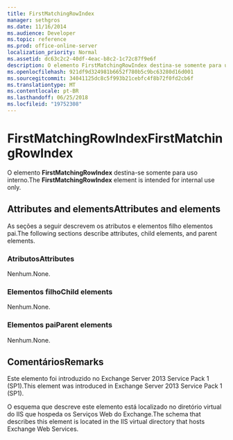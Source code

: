 ```yaml
---
title: FirstMatchingRowIndex
manager: sethgros
ms.date: 11/16/2014
ms.audience: Developer
ms.topic: reference
ms.prod: office-online-server
localization_priority: Normal
ms.assetid: dc63c2c2-40df-4eac-b8c2-1c72c87f9e6f
description: O elemento FirstMatchingRowIndex destina-se somente para uso interno.
ms.openlocfilehash: 921df9d324981b6652f780b5c9bc63280d16d001
ms.sourcegitcommit: 34041125dc8c5f993b21cebfc4f8b72f0fd2cb6f
ms.translationtype: MT
ms.contentlocale: pt-BR
ms.lasthandoff: 06/25/2018
ms.locfileid: "19752308"
---
```

# <a name="firstmatchingrowindex"></a><span data-ttu-id="c465c-103">FirstMatchingRowIndex</span><span class="sxs-lookup"><span data-stu-id="c465c-103">FirstMatchingRowIndex</span></span>

<span data-ttu-id="c465c-104">O elemento **FirstMatchingRowIndex** destina-se somente para uso interno.</span><span class="sxs-lookup"><span data-stu-id="c465c-104">The **FirstMatchingRowIndex** element is intended for internal use only.</span></span> 

## <a name="attributes-and-elements"></a><span data-ttu-id="c465c-105">Attributes and elements</span><span class="sxs-lookup"><span data-stu-id="c465c-105">Attributes and elements</span></span>

<span data-ttu-id="c465c-106">As seções a seguir descrevem os atributos e elementos filho elementos pai.</span><span class="sxs-lookup"><span data-stu-id="c465c-106">The following sections describe attributes, child elements, and parent elements.</span></span>
  
### <a name="attributes"></a><span data-ttu-id="c465c-107">Atributos</span><span class="sxs-lookup"><span data-stu-id="c465c-107">Attributes</span></span>

<span data-ttu-id="c465c-108">Nenhum.</span><span class="sxs-lookup"><span data-stu-id="c465c-108">None.</span></span>
  
### <a name="child-elements"></a><span data-ttu-id="c465c-109">Elementos filho</span><span class="sxs-lookup"><span data-stu-id="c465c-109">Child elements</span></span>

<span data-ttu-id="c465c-110">Nenhum.</span><span class="sxs-lookup"><span data-stu-id="c465c-110">None.</span></span>
  
### <a name="parent-elements"></a><span data-ttu-id="c465c-111">Elementos pai</span><span class="sxs-lookup"><span data-stu-id="c465c-111">Parent elements</span></span>

<span data-ttu-id="c465c-112">Nenhum.</span><span class="sxs-lookup"><span data-stu-id="c465c-112">None.</span></span>
  
## <a name="remarks"></a><span data-ttu-id="c465c-113">Comentários</span><span class="sxs-lookup"><span data-stu-id="c465c-113">Remarks</span></span>

<span data-ttu-id="c465c-114">Este elemento foi introduzido no Exchange Server 2013 Service Pack 1 (SP1).</span><span class="sxs-lookup"><span data-stu-id="c465c-114">This element was introduced in Exchange Server 2013 Service Pack 1 (SP1).</span></span>
  
<span data-ttu-id="c465c-115">O esquema que descreve este elemento está localizado no diretório virtual do IIS que hospeda os Serviços Web do Exchange.</span><span class="sxs-lookup"><span data-stu-id="c465c-115">The schema that describes this element is located in the IIS virtual directory that hosts Exchange Web Services.</span></span>
  

